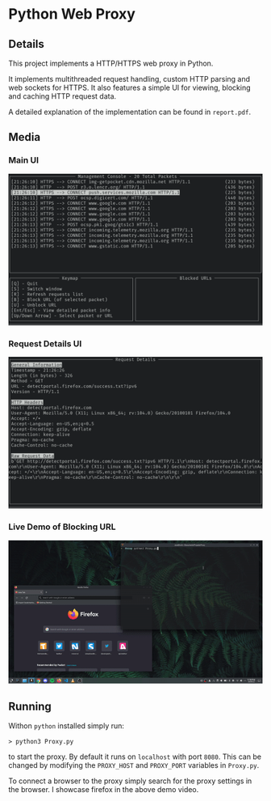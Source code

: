 # Python Web Proxy

## Details

This project implements a HTTP/HTTPS web proxy in Python.

It implements multithreaded request handling, custom HTTP parsing and web sockets for HTTPS.
It also features a simple UI for viewing, blocking and caching HTTP request data.

A detailed explanation of the implementation can be found in `report.pdf`.

## Media

### Main UI

![Main UI](media/main_ui.png)

### Request Details UI

![Request Details](media/request_details.png)

### Live Demo of Blocking URL

![Live Demo](media/proxy_blocking_demo.gif)

## Running

Withon `python` installed simply run:

```
> python3 Proxy.py
```

to start the proxy. By default it runs on `localhost` with port `8080`. This can be changed by modifying the `PROXY_HOST` and `PROXY_PORT` variables in `Proxy.py`.

To connect a browser to the proxy simply search for the proxy settings in the browser. I showcase firefox in the above demo video.